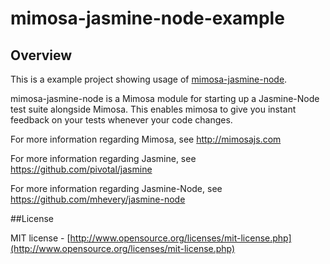 mimosa-jasmine-node-example
===========

## Overview
This is a example project showing usage of [mimosa-jasmine-node](https://github.com/craigcav/mimosa-jasmine-node).

mimosa-jasmine-node is a Mimosa module for starting up a Jasmine-Node test suite alongside Mimosa. This enables mimosa to give you instant feedback on your tests whenever your code changes. 

For more information regarding Mimosa, see http://mimosajs.com

For more information regarding Jasmine, see https://github.com/pivotal/jasmine

For more information regarding Jasmine-Node, see https://github.com/mhevery/jasmine-node

##License

MIT license - [http://www.opensource.org/licenses/mit-license.php](http://www.opensource.org/licenses/mit-license.php)